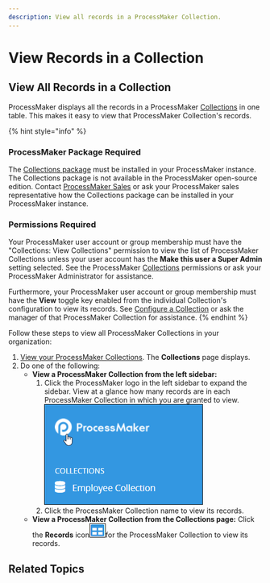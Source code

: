 ```yaml
---
description: View all records in a ProcessMaker Collection.
---
```


# View Records in a Collection

## View All Records in a Collection

ProcessMaker displays all the records in a ProcessMaker [Collections](../what-is-a-collection.md) in one table. This makes it easy to view that ProcessMaker Collection's records.

{% hint style="info" %}
### ProcessMaker Package Required

The [Collections package](../../package-development-distribution/package-a-connector/collections.md) must be installed in your ProcessMaker instance. The Collections package is not available in the ProcessMaker open-source edition. Contact [ProcessMaker Sales](mailto:sales@processmaker.com) or ask your ProcessMaker sales representative how the Collections package can be installed in your ProcessMaker instance.

### Permissions Required

Your ProcessMaker user account or group membership must have the "Collections: View Collections" permission to view the list of ProcessMaker Collections unless your user account has the **Make this user a Super Admin** setting selected. See the ProcessMaker [Collections](../../processmaker-administration/permission-descriptions-for-users-and-groups.md#collections) permissions or ask your ProcessMaker Administrator for assistance.

Furthermore, your ProcessMaker user account or group membership must have the **View** toggle key enabled from the individual Collection's configuration to view its records. See [Configure a Collection](../manage-collections/configure-a-collection.md#configure-a-processmaker-collection) or ask the manager of that ProcessMaker Collection for assistance.
{% endhint %}

Follow these steps to view all ProcessMaker Collections in your organization:

1. [View your ProcessMaker Collections](../manage-collections/view-collections.md#view-all-collections). The **Collections** page displays.
2. Do one of the following:
   * **View a ProcessMaker Collection from the left sidebar:**
     1. Click the ProcessMaker logo in the left sidebar to expand the sidebar. View at a glance how many records are in each ProcessMaker Collection in which you are granted to view. ![](../../.gitbook/assets/view-collection-sidebar-package.png) 
     2. Click the ProcessMaker Collection name to view its records.
   * **View a ProcessMaker Collection from the Collections page:** Click the **Records** icon![](../../.gitbook/assets/records-icon-collections-package.png)for the ProcessMaker Collection to view its records.

## Related Topics



